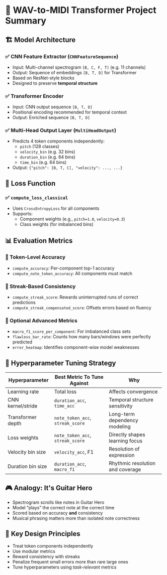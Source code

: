 
# 🎼 WAV-to-MIDI Transformer Project Summary

## 🏗️ Model Architecture

### ✅ CNN Feature Extractor (`CNNFeatureSequence`)
- Input: Multi-channel spectrogram `[B, C, F, T]` (e.g. 11 channels)
- Output: Sequence of embeddings `[B, T, D]` for Transformer
- Based on ResNet-style blocks
- Designed to preserve **temporal structure**

### ✅ Transformer Encoder
- Input: CNN output sequence `[B, T, D]`
- Positional encoding recommended for temporal context
- Output: Enriched sequence `[B, T, D]`

### ✅ Multi-Head Output Layer (`MultiHeadOutput`)
- Predicts 4 token components independently:
  - `pitch` (128 classes)
  - `velocity_bin` (e.g. 32 bins)
  - `duration_bin` (e.g. 64 bins)
  - `time_bin` (e.g. 64 bins)
- Output: `{"pitch": [B, T, C], "velocity": ..., ...}`

## 🧮 Loss Function

### ✅ `compute_loss_classical`
- Uses `CrossEntropyLoss` for all components
- Supports:
  - Component weights (e.g., `pitch=1.0`, `velocity=0.3`)
  - Class weights (for imbalanced bins)

## 📊 Evaluation Metrics

### 🔢 Token-Level Accuracy
- `compute_accuracy`: Per-component top-1 accuracy
- `compute_note_token_accuracy`: All components must match

### 🎯 Streak-Based Consistency
- `compute_streak_score`: Rewards uninterrupted runs of correct predictions
- `compute_streak_compensated_score`: Offsets errors based on fluency

### 🎼 Optional Advanced Metrics
- `macro_f1_score_per_component`: For imbalanced class sets
- `flawless_bar_rate`: Counts how many bars/windows were perfectly predicted
- `error_heatmap`: Identifies component-wise model weaknesses

## 🧪 Hyperparameter Tuning Strategy

| Hyperparameter         | Best Metric To Tune Against     | Why                                  |
|------------------------|----------------------------------|--------------------------------------|
| Learning rate          | Total loss                      | Affects convergence                  |
| CNN kernel/stride      | `duration_acc`, `time_acc`      | Temporal structure sensitivity       |
| Transformer depth      | `note_token_acc`, `streak_score`| Long-term dependency modeling        |
| Loss weights           | `note_token_acc`, `streak_score`| Directly shapes learning focus       |
| Velocity bin size      | `velocity_acc`, F1              | Resolution of expression             |
| Duration bin size      | `duration_acc`, `macro_f1`      | Rhythmic resolution and coverage     |

## 🎮 Analogy: It's Guitar Hero

- Spectrogram scrolls like notes in Guitar Hero
- Model “plays” the correct note at the correct time
- Scored based on accuracy **and** consistency
- Musical phrasing matters more than isolated note correctness

## 🧠 Key Design Principles

- Treat token components independently
- Use modular metrics
- Reward consistency with streaks
- Penalize frequent small errors more than rare large ones
- Tune hyperparameters using *task-relevant* metrics
